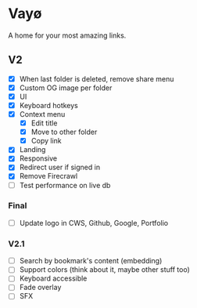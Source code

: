 # Vayø

A home for your most amazing links.

## V2

- [x] When last folder is deleted, remove share menu
- [x] Custom OG image per folder
- [x] UI
- [x] Keyboard hotkeys
- [x] Context menu
  - [x] Edit title
  - [x] Move to other folder
  - [x] Copy link
- [x] Landing
- [x] Responsive
- [x] Redirect user if signed in
- [x] Remove Firecrawl
- [ ] Test performance on live db

### Final

- [ ] Update logo in CWS, Github, Google, Portfolio

### V2.1

- [ ] Search by bookmark's content (embedding)
- [ ] Support colors (think about it, maybe other stuff too)
- [ ] Keyboard accessible
- [ ] Fade overlay
- [ ] SFX

